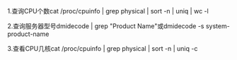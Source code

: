 1.查询CPU个数cat /proc/cpuinfo | grep physical  | sort -n | uniq | wc -l

2.查询服务器型号dmidecode | grep "Product Name"或dmidecode -s system-product-name

3.查看CPU几核cat /proc/cpuinfo  | grep physical | sort -n | uniq -c

